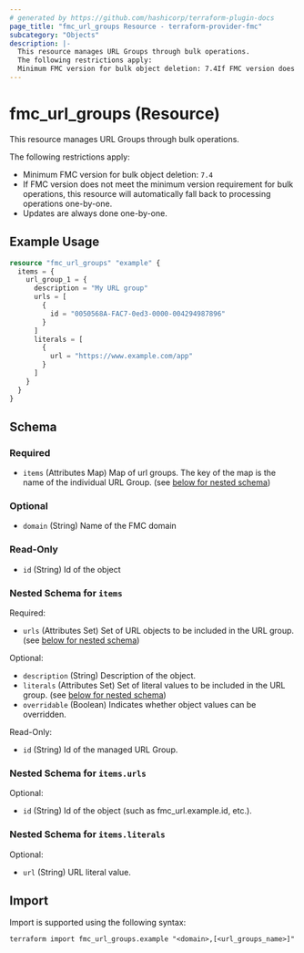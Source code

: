 ```yaml
---
# generated by https://github.com/hashicorp/terraform-plugin-docs
page_title: "fmc_url_groups Resource - terraform-provider-fmc"
subcategory: "Objects"
description: |-
  This resource manages URL Groups through bulk operations.
  The following restrictions apply:
  Minimum FMC version for bulk object deletion: 7.4If FMC version does not meet the minimum version requirement for bulk operations, this resource will automatically fall back to processing operations one-by-one.Updates are always done one-by-one.
---
```


# fmc_url_groups (Resource)

This resource manages URL Groups through bulk operations.

The following restrictions apply:
  - Minimum FMC version for bulk object deletion: `7.4`
  - If FMC version does not meet the minimum version requirement for bulk operations, this resource will automatically fall back to processing operations one-by-one.
  - Updates are always done one-by-one.

## Example Usage

```terraform
resource "fmc_url_groups" "example" {
  items = {
    url_group_1 = {
      description = "My URL group"
      urls = [
        {
          id = "0050568A-FAC7-0ed3-0000-004294987896"
        }
      ]
      literals = [
        {
          url = "https://www.example.com/app"
        }
      ]
    }
  }
}
```

<!-- schema generated by tfplugindocs -->
## Schema

### Required

- `items` (Attributes Map) Map of url groups. The key of the map is the name of the individual URL Group. (see [below for nested schema](#nestedatt--items))

### Optional

- `domain` (String) Name of the FMC domain

### Read-Only

- `id` (String) Id of the object

<a id="nestedatt--items"></a>
### Nested Schema for `items`

Required:

- `urls` (Attributes Set) Set of URL objects to be included in the URL group. (see [below for nested schema](#nestedatt--items--urls))

Optional:

- `description` (String) Description of the object.
- `literals` (Attributes Set) Set of literal values to be included in the URL group. (see [below for nested schema](#nestedatt--items--literals))
- `overridable` (Boolean) Indicates whether object values can be overridden.

Read-Only:

- `id` (String) Id of the managed URL Group.

<a id="nestedatt--items--urls"></a>
### Nested Schema for `items.urls`

Optional:

- `id` (String) Id of the object (such as fmc_url.example.id, etc.).


<a id="nestedatt--items--literals"></a>
### Nested Schema for `items.literals`

Optional:

- `url` (String) URL literal value.

## Import

Import is supported using the following syntax:

```shell
terraform import fmc_url_groups.example "<domain>,[<url_groups_name>]"
```
